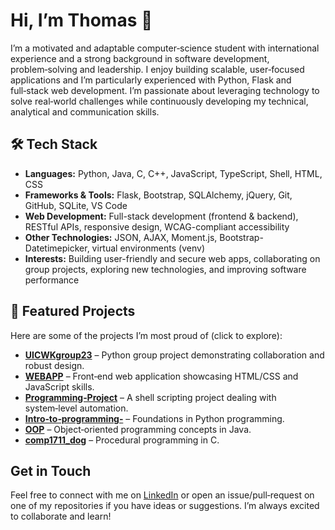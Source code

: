 # Hi, I’m Thomas 👋  

I’m a motivated and adaptable computer‑science student with international experience and a strong background in software development, problem‑solving and leadership.  I enjoy building scalable, user‑focused applications and I’m particularly experienced with Python, Flask and full‑stack web development.  I’m passionate about leveraging technology to solve real‑world challenges while continuously developing my technical, analytical and communication skills.  

## 🛠 Tech Stack  
- **Languages:** Python, Java, C, C++, JavaScript, TypeScript, Shell, HTML, CSS  
- **Frameworks & Tools:** Flask, Bootstrap, SQLAlchemy, jQuery, Git, GitHub, SQLite, VS Code  
- **Web Development:** Full-stack development (frontend & backend), RESTful APIs, responsive design, WCAG-compliant accessibility  
- **Other Technologies:** JSON, AJAX, Moment.js, Bootstrap-Datetimepicker, virtual environments (venv)  
- **Interests:** Building user-friendly and secure web apps, collaborating on group projects, exploring new technologies, and improving software performance  

## 🚀 Featured Projects  
Here are some of the projects I’m most proud of (click to explore):  
- **[UICWKgroup23](https://github.com/Thomaspeel6/UICWKgroup23)** – Python group project demonstrating collaboration and robust design.  
- **[WEBAPP](https://github.com/Thomaspeel6/WEBAPP)** – Front‑end web application showcasing HTML/CSS and JavaScript skills.  
- **[Programming‑Project](https://github.com/Thomaspeel6/Programming-Project)** – A shell scripting project dealing with system‑level automation.  
- **[Intro‑to‑programming‑](https://github.com/Thomaspeel6/Intro-to-programming-)** – Foundations in Python programming.  
- **[OOP](https://github.com/Thomaspeel6/OOP)** – Object‑oriented programming concepts in Java.  
- **[comp1711_dog](https://github.com/Thomaspeel6/comp1711_dog)** – Procedural programming in C.  

##  Get in Touch  
Feel free to connect with me on [LinkedIn](https://www.linkedin.com/in/thomas-peel-uk/) or open an issue/pull‑request on one of my repositories if you have ideas or suggestions.  I’m always excited to collaborate and learn!
